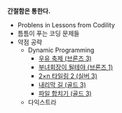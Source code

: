 **간절함은 통한다.**
- Problens in Lessons from Codility
- 틈틈이 푸는 코딩 문제들
- 약점 공략
  - Dynamic Programming
    - [우유 축제 (브론즈 3)](https://www.acmicpc.net/problem/14720)
    - [부녀회장이 될테야 (브론즈 1)](https://www.acmicpc.net/problem/2775)
    - [2×n 타일링 2 (실버 3)](https://www.acmicpc.net/problem/11727)
    - [내리막 길 (골드 3)](https://www.acmicpc.net/problem/1520)
    - [파일 합치기 (골드 3)](https://www.acmicpc.net/problem/11066)
  - 다익스트라

